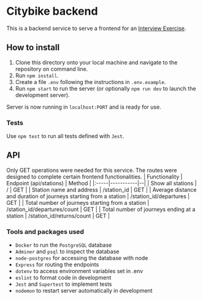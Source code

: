 # Citybike backend
This is a backend service to serve a frontend for an [Interview Exercise](https://github.com/solita/dev-academy-spring-2024-exercise).
## How to install
1. Clone this directory onto your local machine and navigate to the repository on command line.
2. Run `npm install`.
3. Create a file `.env` following the instructions in `.env.example`. 
4. Run `npm start` to run the server (or optionally `npm run dev` to launch the development server).

Server is now running in `localhost:PORT` and is ready for use.

### Tests
Use `npm test` to run all tests defined with `Jest`.

## API
Only GET operations were needed for this service. The routes were designed to complete certain frontend functionalities.
| Functionality | Endpoint (api/stations) | Method |
|:-----|-----------|--|
| Show all stations | / | GET |
| Station name and address | /station_id | GET |
| Average distance and duration of journeys starting from a station | /station_id/departures | GET |
| Total number of journeys starting from a station | /station_id/departures/count | GET |
| Total number of journeys ending at a station | /station_id/returns/count | GET |

### Tools and packages used
- `Docker` to run the `PostgreSQL` database
- `Adminer` and `psql` to inspect the database
- `node-postgres` for accessing the database with node
- `Express` for routing the endpoints
- `dotenv` to access environment variables set in .env
- `eslint` to format code in development
- `Jest` and `Supertest` to implement tests
- `nodemon` to restart server automatically in development
